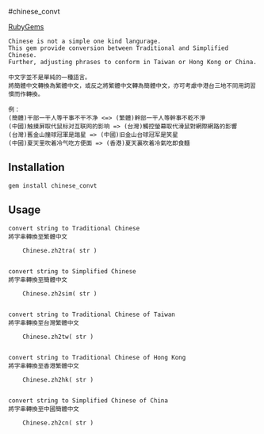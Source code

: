 #chinese_convt

[RubyGems](http://rubygems.org/gems/chinese_convt)

	Chinese is not a simple one kind langurage.
	This gem provide conversion between Traditional and Simplified Chinese.
	Further, adjusting phrases to conform in Taiwan or Hong Kong or China.

	中文字並不是單純的一種語言。
	將簡體中文轉換為繁體中文，或反之將繁體中文轉為簡體中文，亦可考慮中港台三地不同用詞習慣而作轉換。

	例：
  	(簡體)干部一干人等干事不干不净 <=> (繁體)幹部一干人等幹事不乾不淨
  	(中國)触摸屏取代鼠标对互联网的影响 => (台灣)觸控螢幕取代滑鼠對網際網路的影響
  	(台灣)舊金山撞球冠軍是諧星 => (中國)旧金山台球冠军是笑星
  	(中國)夏天里吹着冷气吃方便面 => (香港)夏天裏吹着冷氣吃即食麵


## Installation

	gem install chinese_convt
	

## Usage
	convert string to Traditional Chinese
	將字串轉換至繁體中文

		Chinese.zh2tra( str )


	convert string to Simplified Chinese
	將字串轉換至簡體中文

		Chinese.zh2sim( str )


	convert string to Traditional Chinese of Taiwan
	將字串轉換至台灣繁體中文

		Chinese.zh2tw( str )


	convert string to Traditional Chinese of Hong Kong
	將字串轉換至香港繁體中文

		Chinese.zh2hk( str )


	convert string to Simplified Chinese of China
	將字串轉換至中國簡體中文

		Chinese.zh2cn( str )

